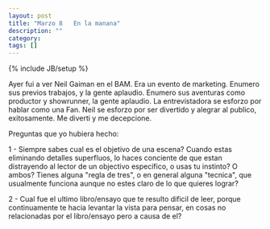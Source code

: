 ```yaml
---
layout: post
title: "Marzo 8   En la manana"
description: ""
category: 
tags: []
---
```

{% include JB/setup %}

Ayer fui a ver Neil Gaiman en el BAM. Era un evento de marketing. Enumero sus previos trabajos, y la gente aplaudio. Enumero sus aventuras como productor y showrunner, la gente aplaudio. La entrevistadora se esforzo por hablar como una Fan. Neil se esforzo por ser divertido y alegrar al publico, exitosamente. Me diverti y me decepcione.

Preguntas que yo hubiera hecho:

1 - Siempre sabes cual es el objetivo de una escena? Cuando estas eliminando detalles superfluos, lo haces conciente de que estan distrayendo al lector de un objectivo especifico, o usas tu instinto? O ambos? Tienes alguna "regla de tres", o en general alguna "tecnica", que usualmente funciona aunque no estes claro de lo que quieres lograr? 

2 - Cual fue el ultimo libro/ensayo que te resulto dificil de leer, porque continuamente te hacia levantar la vista para pensar, en cosas no relacionadas por el libro/ensayo pero a causa de el?



